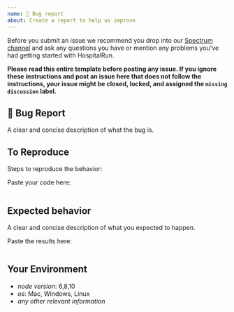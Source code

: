 ```yaml
---
name: 🐛 Bug report
about: Create a report to help us improve
---
```


Before you submit an issue we recommend you drop into our [Spectrum channel](https://spectrum.chat/hospitalrun) and ask any questions you have or mention any problems you've had getting started with HospitalRun.

**Please read this entire template before posting any issue. If you ignore these instructions
and post an issue here that does not follow the instructions, your issue might be closed,
locked, and assigned the `missing discussion` label.**

## 🐛 Bug Report

A clear and concise description of what the bug is.

## To Reproduce

Steps to reproduce the behavior:

Paste your code here:

```js
```

## Expected behavior

A clear and concise description of what you expected to happen.

Paste the results here:

```js
```

## Your Environment

- _node version_: 6,8,10
- _os_: Mac, Windows, Linux
- _any other relevant information_
